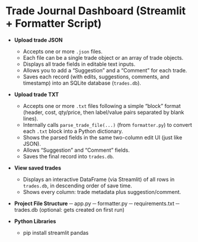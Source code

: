# Trade Journal Dashboard (Streamlit + Formatter Script)
- **Upload trade JSON**  
  - Accepts one or more `.json` files.  
  - Each file can be a single trade object or an array of trade objects.  
  - Displays all trade fields in editable text inputs.  
  - Allows you to add a “Suggestion” and a “Comment” for each trade.  
  - Saves each record (with edits, suggestions, comments, and timestamp) into an SQLite database (`trades.db`).

- **Upload trade TXT**  
  - Accepts one or more `.txt` files following a simple “block” format (header, cost, qty/price, then label/value pairs separated by blank lines).  
  - Internally calls `parse_trade_file(...)` (from `formatter.py`) to convert each `.txt` block into a Python dictionary.  
  - Shows the parsed fields in the same two-column edit UI (just like JSON).  
  - Allows “Suggestion” and “Comment” fields.  
  - Saves the final record into `trades.db`.

- **View saved trades**  
  - Displays an interactive DataFrame (via Streamlit) of all rows in `trades.db`, in descending order of save time.  
  - Shows every column: trade metadata plus suggestion/comment.

- **Project File Structure**
  ─ app.py
  ─ formatter.py
  ─ requirements.txt
  ─ trades.db (optional: gets created on first run)

- **Python Libraries**
  - pip install streamlit pandas
